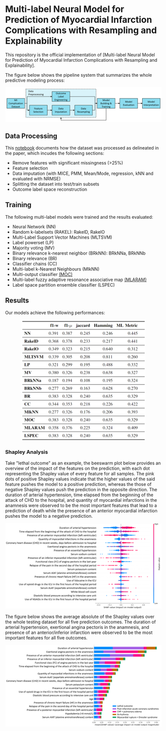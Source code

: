 # Multi-label Neural Model for Prediction of Myocardial Infarction Complications with Resampling and Explainability
This repository is the official implementation of [Multi-label Neural Model for Prediction of Myocardial Infarction Complications with Resampling and Explainability]. 

The figure below shows the pipeline system that summarizes the whole predictive modeling process: 
<p align="center">
<img src="Pipeline.PNG" width="700">
</p>

## Data Processing
This [notebook]() documents how the dataset was processed as delineated in the paper, which incudes the following sections: 
* Remove features with significant missingness (>25%)
* Feature selection
* Data imputation (with MICE, PMM, Mean/Mode, regression, kNN and evaluated with NRMSE)
* Splitting the dataset into test/train subsets
* Outcome label space reconstruction

## Training
The following multi-label models were trained and the results evaluated:  
* Neural Network (NN)
* Random k-labelsets (RAKEL): RakelD, RakelO
* Multi-Label Support Vector Machines (MLTSVM)
* Label powerset (LP)
* Majority voting (MV)
* Binary relevance k-nearest neighbor (BRkNN): BRkNNa, BRkNNb
* Binary relevance (BR)
* Classifier chains (CC)
* Multi-label k-Nearest Neighbours (MlkNN)
* Multi-output classifier [(MOC)](https://github.com/kaiwentw1018/Multilabel-MI-Complications/blob/main/Training/MOC.ipynb)
* Multi-label fuzzy adaptive resonance associative map [(MLARAM)](https://github.com/kaiwentw1018/Multilabel-MI-Complications/blob/main/Training/MLARAM.ipynb)
* Label space partition ensemble classifier (LSPEC)


## Results
Our models achieve the following performances:
<p align="center">
<img src="Results/Results.png" width="400">
</p>

### Shapley Analysis 
Take "lethal outcome" as an example, the beeswarm plot below provides an overview of the impact of the features on the prediction, with each dot representing the Shapley value of every feature for all samples. The pink dots of positive Shapley values indicate that the higher values of the said feature pushes the model to a positive prediction, whereas the those of negative Shapley values push the prediction in the opposite direction. The duration of arterial hypertension, time elapsed from the beginning of the attack of CHD to the hospital, and quantity of myocardial infarctions in the anamnesis were observed to be the most important features that lead to a prediction of death while the presence of an anterior myocardial infarction pushes the model to a negative prediction. 

<p align="center">
<img src="Results/LethalOutcomeShap.png" width="600">
</p>

The figure below shows the average absolute of the Shapley values over the whole testing dataset for all five prediction outcomes. The duration of arterial hypertension, exertional angina pectoris in the anamnesis, and presence of an anterior/inferior infarction were observed to be the most important features for all five outcomes. 
<p align="center">
<img src="Results/OverallShap.png" width="600">
</p>
